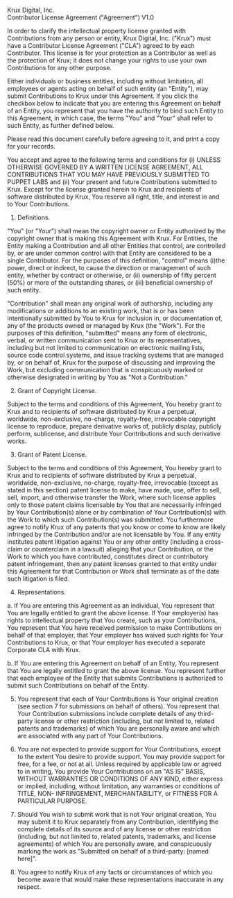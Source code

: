 Krux Digital, Inc.  
Contributor License Agreement ("Agreement") V1.0

In order to clarify the intellectual property license granted with Contributions
from any person or entity, Krux Digital, Inc. ("Krux") must have a Contributor
License Agreement ("CLA") agreed to by each Contributor. This license is for your
protection as a Contributor as well as the protection of Krux; it does not
change your rights to use your own Contributions for any other purpose.

Either individuals or business entities, including without limitation, all employees
or agents acting on behalf of such entity (an "Entity"), may submit Contributions to
Krux under this Agreement.  If you click the checkbox below to indicate that
you are entering this Agreement on behalf of an Entity, you represent that you have
the authority to bind such Entity to this Agreement, in which case, the terms "You"
and "Your" shall refer to such Entity, as further defined below.

Please read this document carefully before agreeing to it, and print a copy for
your records.

You accept and agree to the following terms and conditions for (i) UNLESS OTHERWISE
GOVERNED BY A WRITTEN LICENSE AGREEMENT, ALL CONTRIBUTIONS THAT YOU MAY HAVE
PREVIOUSLY SUBMITTED TO PUPPET LABS and (ii) Your present and future Contributions
submitted to Krux. Except for the license granted herein to Krux
and recipients of software distributed by Krux, You reserve all right,
title, and interest in and to Your Contributions.

1.  Definitions.

  "You" (or "Your") shall mean the copyright owner or Entity authorized by the
  copyright owner that is making this Agreement with Krux. For Entities, the
  Entity making a Contribution and all other Entities that control, are controlled
  by, or are under common control with that Entity are considered to be a single
  Contributor. For the purposes of this definition, "control" means (i)the power,
  direct or indirect, to cause the direction or management of such entity, whether
  by contract or otherwise, or (ii) ownership of fifty percent (50%) or more of
  the outstanding shares, or (iii) beneficial ownership of such entity.

  "Contribution" shall mean any original work of authorship, including any
  modifications or additions to an existing work, that is or has been intentionally
  submitted by You to Krux for inclusion in, or documentation of, any of
  the products owned or managed by Krux (the "Work"). For the purposes of
  this definition, "submitted" means any form of electronic, verbal, or written
  communication sent to Krux or its representatives, including but not
  limited to communication on electronic mailing lists, source code control systems,
  and issue tracking systems that are managed by, or on behalf of, Krux for
  the purpose of discussing and improving the Work, but excluding communication that
  is conspicuously marked or otherwise designated in writing by You
  as "Not a Contribution."

2. Grant of Copyright License.

  Subject to the terms and conditions of this Agreement, You hereby grant to Krux
  and to recipients of software distributed by Krux a perpetual, worldwide,
  non-exclusive, no-charge, royalty-free, irrevocable copyright license to reproduce,
  prepare derivative works of, publicly display, publicly perform, sublicense, and
  distribute Your Contributions and such derivative works.

3. Grant of Patent License.

  Subject to the terms and conditions of this Agreement, You hereby grant to Krux
  and to recipients of software distributed by Krux a perpetual, worldwide,
  non-exclusive, no-charge, royalty-free, irrevocable (except as stated in this
  section) patent license to make, have made, use, offer to sell, sell, import, and
  otherwise transfer the Work, where such license applies only to those patent claims
  licensable by You that are necessarily infringed by Your Contribution(s) alone or
  by combination of Your Contribution(s) with the Work to which such Contribution(s)
  was submitted. You furthermore agree to notify Krux of any patents that you
  know or come to know are likely infringed by the Contribution and/or are not
  licensable by You. If any entity institutes patent litigation against You or any
  other entity (including a cross-claim or counterclaim in a lawsuit) alleging that
  your Contribution, or the Work to which you have contributed, constitutes direct
  or contributory patent infringement, then any patent licenses granted to that
  entity under this Agreement for that Contribution or Work shall terminate as of
  the date such litigation is filed.

4. Representations.

  a.  If You are entering this Agreement as an individual, You represent that You are
    legally entitled to grant the above license. If Your employer(s) has rights to
    intellectual property that You create, such as your Contributions, You represent
    that You have received permission to make Contributions on behalf of that employer,
    that Your employer has waived such rights for Your Contributions to Krux,
    or that Your employer has executed a separate Corporate CLA with Krux.
  
  b. If You are entering this Agreement on behalf of an Entity, You represent that
    You are legally entitled to grant the above license. You represent further that
    each employee of the Entity that submits Contributions is authorized to submit
    such Contributions on behalf of the Entity.

5. You represent that each of Your Contributions is Your original creation (see
section 7 for submissions on behalf of others). You represent that Your Contribution
submissions include complete details of any third-party license or other
restriction (including, but not limited to, related patents and trademarks) of
which You are personally aware and which are associated with any part of Your
Contributions.

6. You are not expected to provide support for Your Contributions, except to the
extent You desire to provide support. You may provide support for free, for a fee,
or not at all. Unless required by applicable law or agreed to in writing, You
provide Your Contributions on an "AS IS" BASIS, WITHOUT WARRANTIES OR CONDITIONS
OF ANY KIND, either express or implied, including, without limitation, any warranties
or conditions of TITLE, NON- INFRINGEMENT, MERCHANTABILITY, or FITNESS FOR A
PARTICULAR PURPOSE.

7. Should You wish to submit work that is not Your original creation, You may
submit it to Krux separately from any Contribution, identifying the
complete details of its source and of any license or other restriction (including,
but not limited to, related patents, trademarks, and license agreements) of
which You are personally aware, and conspicuously marking the work as "Submitted
on behalf of a third-party: [named here]".

8. You agree to notify Krux of any facts or circumstances of which you
become aware that would make these representations inaccurate in any respect.
